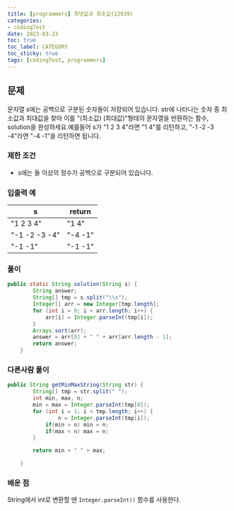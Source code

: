 ```yaml
---
title: [programmers] 최댓값과 최솟값(12939)
categories:
- codingTest
date: 2023-03-23
toc: true
toc_label: CATEGORY
toc_sticky: true
tags: [codingTest, programmers]
---
```



## 문제

문자열 s에는 공백으로 구분된 숫자들이 저장되어 있습니다. str에 나타나는 숫자 중 최소값과 최대값을 찾아 이를 "(최소값) (최대값)"형태의 문자열을 반환하는 함수, solution을 완성하세요.예를들어 s가 "1 2 3 4"라면 "1 4"를 리턴하고, "-1 -2 -3 -4"라면 "-4 -1"을 리턴하면 됩니다.

### 제한 조건

- s에는 둘 이상의 정수가 공백으로 구분되어 있습니다.

### 입출력 예

| s | return |
| --- | --- |
| "1 2 3 4" | "1 4" |
| "-1 -2 -3 -4" | "-4 -1" |
| "-1 -1" | "-1 -1" |

### 풀이

```java
public static String solution(String s) {
        String answer;
        String[] tmp = s.split("\\s");
        Integer[] arr = new Integer[tmp.length];
        for (int i = 0; i < arr.length; i++) {
            arr[i] = Integer.parseInt(tmp[i]);
        }
        Arrays.sort(arr);
        answer = arr[0] + " " + arr[arr.length - 1];
        return answer;
    }
```

### 다른사람 풀이

```java
public String getMinMaxString(String str) {
        String[] tmp = str.split(" ");
        int min, max, n;
        min = max = Integer.parseInt(tmp[0]);
        for (int i = 1; i < tmp.length; i++) {
                n = Integer.parseInt(tmp[i]);
            if(min > n) min = n;
            if(max < n) max = n;
        }

        return min + " " + max;

    }
```

### 배운 점

String에서 int로 변환할 땐 `Integer.parseInt()` 함수를 사용한다.